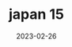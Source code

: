 ---
weight: 15
images: 
- /images/Japan/DSCF0077.jpg
title: japan 15
date: 2023-02-26
tags:
- japan
---